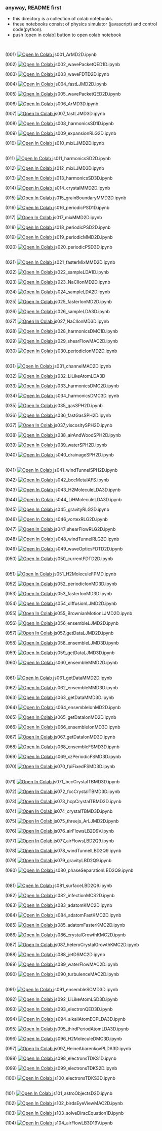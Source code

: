 ### anyway, README first
- this directory is a collection of colab notebooks.
- these notebooks consist of physics simulator (javascript) and control code(python).
- push [open in colab] button to open colab notebook
<br>

(001) <a href="https://colab.research.google.com/github/mike1336git/colab_notebook/blob/main/with_js/js001_ArMD2D.ipynb">
  <img src="https://colab.research.google.com/assets/colab-badge.svg" alt="Open In Colab"/>
</a>js001_ArMD2D.ipynb <br>

(002) <a href="https://colab.research.google.com/github/mike1336git/colab_notebook/blob/main/with_js/js002_wavePacketQED1D.ipynb">
  <img src="https://colab.research.google.com/assets/colab-badge.svg" alt="Open In Colab"/>
</a>js002_wavePacketQED1D.ipynb <br>

(003) <a href="https://colab.research.google.com/github/mike1336git/colab_notebook/blob/main/with_js/js003_waveFDTD2D.ipynb">
  <img src="https://colab.research.google.com/assets/colab-badge.svg" alt="Open In Colab"/>
</a> js003_waveFDTD2D.ipynb <br>

(004) <a href="https://colab.research.google.com/github/mike1336git/colab_notebook/blob/main/with_js/js004_fastLJMD2D.ipynb">
  <img src="https://colab.research.google.com/assets/colab-badge.svg" alt="Open In Colab"/>
</a> js004_fastLJMD2D.ipynb <br>

(005) <a href="https://colab.research.google.com/github/mike1336git/colab_notebook/blob/main/with_js/js005_wavePacketQED2D.ipynb">
  <img src="https://colab.research.google.com/assets/colab-badge.svg" alt="Open In Colab"/>
</a> js005_wavePacketQED2D.ipynb <br>

(006) <a href="https://colab.research.google.com/github/mike1336git/colab_notebook/blob/main/with_js/js006_ArMD3D.ipynb">
  <img src="https://colab.research.google.com/assets/colab-badge.svg" alt="Open In Colab"/>
</a> js006_ArMD3D.ipynb <br>

(007) <a href="https://colab.research.google.com/github/mike1336git/colab_notebook/blob/main/with_js/js007_fastLJMD3D.ipynb">
  <img src="https://colab.research.google.com/assets/colab-badge.svg" alt="Open In Colab"/>
</a> js007_fastLJMD3D.ipynb <br>

(008) <a href="https://colab.research.google.com/github/mike1336git/colab_notebook/blob/main/with_js/js008_harmonicsSD1D.ipynb">
  <img src="https://colab.research.google.com/assets/colab-badge.svg" alt="Open In Colab"/>
</a> js008_harmonicsSD1D.ipynb <br>

(009) <a href="https://colab.research.google.com/github/mike1336git/colab_notebook/blob/main/with_js/js009_expansionRLG2D.ipynb">
  <img src="https://colab.research.google.com/assets/colab-badge.svg" alt="Open In Colab"/>
</a> js009_expansionRLG2D.ipynb <br>

(010) <a href="https://colab.research.google.com/github/mike1336git/colab_notebook/blob/main/with_js/js010_mixLJMD2D.ipynb">
  <img src="https://colab.research.google.com/assets/colab-badge.svg" alt="Open In Colab"/>
</a> js010_mixLJMD2D.ipynb <br>
<br>

(011) <a href="https://colab.research.google.com/github/mike1336git/colab_notebook/blob/main/with_js/js011_harmonicsSD2D.ipynb">
  <img src="https://colab.research.google.com/assets/colab-badge.svg" alt="Open In Colab"/>
</a> js011_harmonicsSD2D.ipynb <br>

(012) <a href="https://colab.research.google.com/github/mike1336git/colab_notebook/blob/main/with_js/js012_mixLJMD3D.ipynb">
  <img src="https://colab.research.google.com/assets/colab-badge.svg" alt="Open In Colab"/>
</a> js012_mixLJMD3D.ipynb <br>

(013) <a href="https://colab.research.google.com/github/mike1336git/colab_notebook/blob/main/with_js/js013_harmonicsSD3D.ipynb">
  <img src="https://colab.research.google.com/assets/colab-badge.svg" alt="Open In Colab"/>
</a> js013_harmonicsSD3D.ipynb <br>

(014) <a href="https://colab.research.google.com/github/mike1336git/colab_notebook/blob/main/with_js/js014_crystalMMD2D.ipynb">
  <img src="https://colab.research.google.com/assets/colab-badge.svg" alt="Open In Colab"/>
</a> js014_crystalMMD2D.ipynb <br>

(015) <a href="https://colab.research.google.com/github/mike1336git/colab_notebook/blob/main/with_js/js015_grainBoundaryMMD2D.ipynb">
  <img src="https://colab.research.google.com/assets/colab-badge.svg" alt="Open In Colab"/>
</a> js015_grainBoundaryMMD2D.ipynb <br>

(016) <a href="https://colab.research.google.com/github/mike1336git/colab_notebook/blob/main/with_js/js016_periodicPSD1D.ipynb">
  <img src="https://colab.research.google.com/assets/colab-badge.svg" alt="Open In Colab"/>
</a> js016_periodicPSD1D.ipynb <br>

(017) <a href="https://colab.research.google.com/github/mike1336git/colab_notebook/blob/main/with_js/js017_mixMMD2D.ipynb">
  <img src="https://colab.research.google.com/assets/colab-badge.svg" alt="Open In Colab"/>
</a> js017_mixMMD2D.ipynb <br>

(018) <a href="https://colab.research.google.com/github/mike1336git/colab_notebook/blob/main/with_js/js018_periodicPSD2D.ipynb">
  <img src="https://colab.research.google.com/assets/colab-badge.svg" alt="Open In Colab"/>
</a> js018_periodicPSD2D.ipynb <br>

(019) <a href="https://colab.research.google.com/github/mike1336git/colab_notebook/blob/main/with_js/js019_periodicMMD2D.ipynb">
  <img src="https://colab.research.google.com/assets/colab-badge.svg" alt="Open In Colab"/>
</a> js019_periodicMMD2D.ipynb <br>

(020) <a href="https://colab.research.google.com/github/mike1336git/colab_notebook/blob/main/with_js/js020_periodicPSD3D.ipynb">
  <img src="https://colab.research.google.com/assets/colab-badge.svg" alt="Open In Colab"/>
</a> js020_periodicPSD3D.ipynb <br>
<br>

(021) <a href="https://colab.research.google.com/github/mike1336git/colab_notebook/blob/main/with_js/js021_fasterMixMMD2D.ipynb">
  <img src="https://colab.research.google.com/assets/colab-badge.svg" alt="Open In Colab"/>
</a> js021_fasterMixMMD2D.ipynb <br>

(022) <a href="https://colab.research.google.com/github/mike1336git/colab_notebook/blob/main/with_js/js022_sampleLDA1D.ipynb">
  <img src="https://colab.research.google.com/assets/colab-badge.svg" alt="Open In Colab"/>
</a> js022_sampleLDA1D.ipynb <br>

(023) <a href="https://colab.research.google.com/github/mike1336git/colab_notebook/blob/main/with_js/js023_NaClIonMD2D.ipynb">
  <img src="https://colab.research.google.com/assets/colab-badge.svg" alt="Open In Colab"/>
</a> js023_NaClIonMD2D.ipynb <br>

(024) <a href="https://colab.research.google.com/github/mike1336git/colab_notebook/blob/main/with_js/js024_sampleLDA2D.ipynb">
  <img src="https://colab.research.google.com/assets/colab-badge.svg" alt="Open In Colab"/>
</a> js024_sampleLDA2D.ipynb <br>

(025) <a href="https://colab.research.google.com/github/mike1336git/colab_notebook/blob/main/with_js/js025_fasterIonMD2D.ipynb">
  <img src="https://colab.research.google.com/assets/colab-badge.svg" alt="Open In Colab"/>
</a> js025_fasterIonMD2D.ipynb <br>

(026) <a href="https://colab.research.google.com/github/mike1336git/colab_notebook/blob/main/with_js/js026_sampleLDA3D.ipynb">
  <img src="https://colab.research.google.com/assets/colab-badge.svg" alt="Open In Colab"/>
</a> js026_sampleLDA3D.ipynb <br>

(027) <a href="https://colab.research.google.com/github/mike1336git/colab_notebook/blob/main/with_js/js027_NaClIonMD3D.ipynb">
  <img src="https://colab.research.google.com/assets/colab-badge.svg" alt="Open In Colab"/>
</a> js027_NaClIonMD3D.ipynb <br>

(028) <a href="https://colab.research.google.com/github/mike1336git/colab_notebook/blob/main/with_js/js028_harmonicsDMC1D.ipynb">
  <img src="https://colab.research.google.com/assets/colab-badge.svg" alt="Open In Colab"/>
</a> js028_harmonicsDMC1D.ipynb <br>

(029) <a href="https://colab.research.google.com/github/mike1336git/colab_notebook/blob/main/with_js/js029_shearFlowMAC2D.ipynb">
  <img src="https://colab.research.google.com/assets/colab-badge.svg" alt="Open In Colab"/>
</a> js029_shearFlowMAC2D.ipynb <br>

(030) <a href="https://colab.research.google.com/github/mike1336git/colab_notebook/blob/main/with_js/js030_periodicIonMD2D.ipynb">
  <img src="https://colab.research.google.com/assets/colab-badge.svg" alt="Open In Colab"/>
</a> js030_periodicIonMD2D.ipynb <br>
<br>

(031) <a href="https://colab.research.google.com/github/mike1336git/colab_notebook/blob/main/with_js/js031_channelMAC2D.ipynb">
  <img src="https://colab.research.google.com/assets/colab-badge.svg" alt="Open In Colab"/>
</a> js031_channelMAC2D.ipynb <br>

(032) <a href="https://colab.research.google.com/github/mike1336git/colab_notebook/blob/main/with_js/js032_LiLikeAtomLDA3D.ipynb">
  <img src="https://colab.research.google.com/assets/colab-badge.svg" alt="Open In Colab"/>
</a> js032_LiLikeAtomLDA3D <br>

(033) <a href="https://colab.research.google.com/github/mike1336git/colab_notebook/blob/main/with_js/js033_harmonicsDMC2D.ipynb">
  <img src="https://colab.research.google.com/assets/colab-badge.svg" alt="Open In Colab"/>
</a> js033_harmonicsDMC2D.ipynb <br>

(034) <a href="https://colab.research.google.com/github/mike1336git/colab_notebook/blob/main/with_js/js034_harmonicsDMC3D.ipynb">
  <img src="https://colab.research.google.com/assets/colab-badge.svg" alt="Open In Colab"/>
</a> js034_harmonicsDMC3D.ipynb <br>

(035) <a href="https://colab.research.google.com/github/mike1336git/colab_notebook/blob/main/with_js/js035_gasSPH2D.ipynb">
  <img src="https://colab.research.google.com/assets/colab-badge.svg" alt="Open In Colab"/>
</a> js035_gasSPH2D.ipynb <br>

(036) <a href="https://colab.research.google.com/github/mike1336git/colab_notebook/blob/main/with_js/js036_fastGasSPH2D.ipynb">
  <img src="https://colab.research.google.com/assets/colab-badge.svg" alt="Open In Colab"/>
</a> js036_fastGasSPH2D.ipynb <br>

(037) <a href="https://colab.research.google.com/github/mike1336git/colab_notebook/blob/main/with_js/js037_viscositySPH2D.ipynb">
  <img src="https://colab.research.google.com/assets/colab-badge.svg" alt="Open In Colab"/>
</a> js037_viscositySPH2D.ipynb <br>

(038) <a href="https://colab.research.google.com/github/mike1336git/colab_notebook/blob/main/with_js/js038_airAndWoodSPH2D.ipynb">
  <img src="https://colab.research.google.com/assets/colab-badge.svg" alt="Open In Colab"/>
</a> js038_airAndWoodSPH2D.ipynb <br>

(039) <a href="https://colab.research.google.com/github/mike1336git/colab_notebook/blob/main/with_js/js039_waterSPH2D.ipynb">
  <img src="https://colab.research.google.com/assets/colab-badge.svg" alt="Open In Colab"/>
</a> js039_waterSPH2D.ipynb <br>

(040) <a href="https://colab.research.google.com/github/mike1336git/colab_notebook/blob/main/with_js/js040_drainageSPH2D.ipynb">
  <img src="https://colab.research.google.com/assets/colab-badge.svg" alt="Open In Colab"/>
</a> js040_drainageSPH2D.ipynb <br>
<br>

(041) <a href="https://colab.research.google.com/github/mike1336git/colab_notebook/blob/main/with_js/js041_windTunnelSPH2D.ipynb">
  <img src="https://colab.research.google.com/assets/colab-badge.svg" alt="Open In Colab"/>
</a> js041_windTunnelSPH2D.ipynb <br>

(042) <a href="https://colab.research.google.com/github/mike1336git/colab_notebook/blob/main/with_js/js042_bccMetalAFS.ipynb">
  <img src="https://colab.research.google.com/assets/colab-badge.svg" alt="Open In Colab"/>
</a> js042_bccMetalAFS.ipynb <br>

(043) <a href="https://colab.research.google.com/github/mike1336git/colab_notebook/blob/main/with_js/js043_H2MoleculeLDA3D.ipynb">
  <img src="https://colab.research.google.com/assets/colab-badge.svg" alt="Open In Colab"/>
</a> js043_H2MoleculeLDA3D.ipynb <br>

(044) <a href="https://colab.research.google.com/github/mike1336git/colab_notebook/blob/main/with_js/js044_LiHMoleculeLDA3D.ipynb">
  <img src="https://colab.research.google.com/assets/colab-badge.svg" alt="Open In Colab"/>
</a> js044_LiHMoleculeLDA3D.ipynb <br>

(045) <a href="https://colab.research.google.com/github/mike1336git/colab_notebook/blob/main/with_js/js045_gravityRLG2D.ipynb">
  <img src="https://colab.research.google.com/assets/colab-badge.svg" alt="Open In Colab"/>
</a> js045_gravityRLG2D.ipynb <br>

(046) <a href="https://colab.research.google.com/github/mike1336git/colab_notebook/blob/main/with_js/js046_vortexRLG2D.ipynb">
  <img src="https://colab.research.google.com/assets/colab-badge.svg" alt="Open In Colab"/>
</a> js046_vortexRLG2D.ipynb <br>

(047) <a href="https://colab.research.google.com/github/mike1336git/colab_notebook/blob/main/with_js/js047_shearFlowRLG2D.ipynb">
  <img src="https://colab.research.google.com/assets/colab-badge.svg" alt="Open In Colab"/>
</a> js047_shearFlowRLG2D.ipynb <br>

(048) <a href="https://colab.research.google.com/github/mike1336git/colab_notebook/blob/main/with_js/js048_windTunnelRLG2D.ipynb">
  <img src="https://colab.research.google.com/assets/colab-badge.svg" alt="Open In Colab"/>
</a> js048_windTunnelRLG2D.ipynb <br>

(049) <a href="https://colab.research.google.com/github/mike1336git/colab_notebook/blob/main/with_js/js049_waveOpticsFDTD2D.ipynb">
  <img src="https://colab.research.google.com/assets/colab-badge.svg" alt="Open In Colab"/>
</a> js049_waveOpticsFDTD2D.ipynb <br>

(050) <a href="https://colab.research.google.com/github/mike1336git/colab_notebook/blob/main/with_js/js050_currentFDTD2D.ipynb">
  <img src="https://colab.research.google.com/assets/colab-badge.svg" alt="Open In Colab"/>
</a> js050_currentFDTD2D.ipynb <br>
<br>

(051) <a href="https://colab.research.google.com/github/mike1336git/colab_notebook/blob/main/with_js/js051_H2MoleculeFPMD.ipynb">
  <img src="https://colab.research.google.com/assets/colab-badge.svg" alt="Open In Colab"/>
</a> js051_H2MoleculeFPMD.ipynb <br>

(052) <a href="https://colab.research.google.com/github/mike1336git/colab_notebook/blob/main/with_js/js052_periodicIonMD3D.ipynb">
  <img src="https://colab.research.google.com/assets/colab-badge.svg" alt="Open In Colab"/>
</a> js052_periodicIonMD3D.ipynb <br>

(053) <a href="https://colab.research.google.com/github/mike1336git/colab_notebook/blob/main/with_js/js053_fasterIonMD3D.ipynb">
  <img src="https://colab.research.google.com/assets/colab-badge.svg" alt="Open In Colab"/>
</a> js053_fasterIonMD3D.ipynb <br>

(054) <a href="https://colab.research.google.com/github/mike1336git/colab_notebook/blob/main/with_js/js054_diffusionLJMD2D.ipynb">
  <img src="https://colab.research.google.com/assets/colab-badge.svg" alt="Open In Colab"/>
</a> js054_diffusionLJMD2D.ipynb <br>

(055) <a href="https://colab.research.google.com/github/mike1336git/colab_notebook/blob/main/with_js/js055_BrownianMotionLJMD2D.ipynb">
  <img src="https://colab.research.google.com/assets/colab-badge.svg" alt="Open In Colab"/>
</a> js055_BrownianMotionLJMD2D.ipynb <br>

(056) <a href="https://colab.research.google.com/github/mike1336git/colab_notebook/blob/main/with_js/js056_ensembleLJMD2D.ipynb">
  <img src="https://colab.research.google.com/assets/colab-badge.svg" alt="Open In Colab"/>
</a> js056_ensembleLJMD2D.ipynb <br>

(057) <a href="https://colab.research.google.com/github/mike1336git/colab_notebook/blob/main/with_js/js057_getDataLJMD2D.ipynb">
  <img src="https://colab.research.google.com/assets/colab-badge.svg" alt="Open In Colab"/>
</a> js057_getDataLJMD2D.ipynb <br>

(058) <a href="https://colab.research.google.com/github/mike1336git/colab_notebook/blob/main/with_js/js058_ensembleLJMD3D.ipynb">
  <img src="https://colab.research.google.com/assets/colab-badge.svg" alt="Open In Colab"/>
</a> js058_ensembleLJMD3D.ipynb <br>

(059) <a href="https://colab.research.google.com/github/mike1336git/colab_notebook/blob/main/with_js/js059_getDataLJMD3D.ipynb">
  <img src="https://colab.research.google.com/assets/colab-badge.svg" alt="Open In Colab"/>
</a> js059_getDataLJMD3D.ipynb <br>

(060) <a href="https://colab.research.google.com/github/mike1336git/colab_notebook/blob/main/with_js/js060_ensembleMMD2D.ipynb">
  <img src="https://colab.research.google.com/assets/colab-badge.svg" alt="Open In Colab"/>
</a> js060_ensembleMMD2D.ipynb <br>
<br>

(061) <a href="https://colab.research.google.com/github/mike1336git/colab_notebook/blob/main/with_js/js061_getDataMMD2D.ipynb">
  <img src="https://colab.research.google.com/assets/colab-badge.svg" alt="Open In Colab"/>
</a> js061_getDataMMD2D.ipynb <br>

(062) <a href="https://colab.research.google.com/github/mike1336git/colab_notebook/blob/main/with_js/js062_ensembleMMD3D.ipynb">
  <img src="https://colab.research.google.com/assets/colab-badge.svg" alt="Open In Colab"/>
</a> js062_ensembleMMD3D.ipynb <br>

(063) <a href="https://colab.research.google.com/github/mike1336git/colab_notebook/blob/main/with_js/js063_getDataMMD3D.ipynb">
  <img src="https://colab.research.google.com/assets/colab-badge.svg" alt="Open In Colab"/>
</a> js063_getDataMMD3D.ipynb <br>

(064) <a href="https://colab.research.google.com/github/mike1336git/colab_notebook/blob/main/with_js/js064_ensembleIonMD2D.ipynb">
  <img src="https://colab.research.google.com/assets/colab-badge.svg" alt="Open In Colab"/>
</a> js064_ensembleIonMD2D.ipynb <br>

(065) <a href="https://colab.research.google.com/github/mike1336git/colab_notebook/blob/main/with_js/js065_getDataIonMD2D.ipynb">
  <img src="https://colab.research.google.com/assets/colab-badge.svg" alt="Open In Colab"/>
</a> js065_getDataIonMD2D.ipynb <br>

(066) <a href="https://colab.research.google.com/github/mike1336git/colab_notebook/blob/main/with_js/js066_ensembleIonMD3D.ipynb">
  <img src="https://colab.research.google.com/assets/colab-badge.svg" alt="Open In Colab"/>
</a> js066_ensembleIonMD3D.ipynb <br>

(067) <a href="https://colab.research.google.com/github/mike1336git/colab_notebook/blob/main/with_js/js067_getDataIonMD3D.ipynb">
  <img src="https://colab.research.google.com/assets/colab-badge.svg" alt="Open In Colab"/>
</a> js067_getDataIonMD3D.ipynb <br>

(068) <a href="https://colab.research.google.com/github/mike1336git/colab_notebook/blob/main/with_js/js068_ensembleFSMD3D.ipynb">
  <img src="https://colab.research.google.com/assets/colab-badge.svg" alt="Open In Colab"/>
</a> js068_ensembleFSMD3D.ipynb <br>

(069) <a href="https://colab.research.google.com/github/mike1336git/colab_notebook/blob/main/with_js/js069_xzPeriodicFSMD3D.ipynb">
  <img src="https://colab.research.google.com/assets/colab-badge.svg" alt="Open In Colab"/>
</a> js069_xzPeriodicFSMD3D.ipynb <br>

(070) <a href="https://colab.research.google.com/github/mike1336git/colab_notebook/blob/main/with_js/js070_fpiFixedFSMD3D.ipynb">
  <img src="https://colab.research.google.com/assets/colab-badge.svg" alt="Open In Colab"/>
</a> js070_fpiFixedFSMD3D.ipynb <br>
<br>

(071) <a href="https://colab.research.google.com/github/mike1336git/colab_notebook/blob/main/with_js/js071_bccCrystalTBMD3D.ipynb">
  <img src="https://colab.research.google.com/assets/colab-badge.svg" alt="Open In Colab"/>
</a> js071_bccCrystalTBMD3D.ipynb <br>

(072) <a href="https://colab.research.google.com/github/mike1336git/colab_notebook/blob/main/with_js/js072_fccCrystalTBMD3D.ipynb">
  <img src="https://colab.research.google.com/assets/colab-badge.svg" alt="Open In Colab"/>
</a> js072_fccCrystalTBMD3D.ipynb <br>

(073) <a href="https://colab.research.google.com/github/mike1336git/colab_notebook/blob/main/with_js/js073_hcpCrystalTBMD3D.ipynb">
  <img src="https://colab.research.google.com/assets/colab-badge.svg" alt="Open In Colab"/>
</a> js073_hcpCrystalTBMD3D.ipynb <br>

(074) <a href="https://colab.research.google.com/github/mike1336git/colab_notebook/blob/main/with_js/js074_crystalTBMD3D.ipynb">
  <img src="https://colab.research.google.com/assets/colab-badge.svg" alt="Open In Colab"/>
</a> js074_crystalTBMD3D.ipynb <br>

(075) <a href="https://colab.research.google.com/github/mike1336git/colab_notebook/blob/main/with_js/js075_threejs_ArLJMD2D.ipynb">
  <img src="https://colab.research.google.com/assets/colab-badge.svg" alt="Open In Colab"/>
</a> js075_threejs_ArLJMD2D.ipynb <br>

(076) <a href="https://colab.research.google.com/github/mike1336git/colab_notebook/blob/main/with_js/js076_airFlowsLB2D9V.ipynb">
  <img src="https://colab.research.google.com/assets/colab-badge.svg" alt="Open In Colab"/>
</a> js076_airFlowsLB2D9V.ipynb <br>

(077) <a href="https://colab.research.google.com/github/mike1336git/colab_notebook/blob/main/with_js/js077_airFlowsLBD2Q9.ipynb">
  <img src="https://colab.research.google.com/assets/colab-badge.svg" alt="Open In Colab"/>
</a> js077_airFlowsLBD2Q9.ipynb <br>

(078) <a href="https://colab.research.google.com/github/mike1336git/colab_notebook/blob/main/with_js/js078_windTunnelLBD2Q9.ipynb">
  <img src="https://colab.research.google.com/assets/colab-badge.svg" alt="Open In Colab"/>
</a> js078_windTunnelLBD2Q9.ipynb <br>

(079) <a href="https://colab.research.google.com/github/mike1336git/colab_notebook/blob/main/with_js/js079_gravityLBD2Q9.ipynb">
  <img src="https://colab.research.google.com/assets/colab-badge.svg" alt="Open In Colab"/>
</a> js079_gravityLBD2Q9.ipynb <br>

(080) <a href="https://colab.research.google.com/github/mike1336git/colab_notebook/blob/main/with_js/js080_phaseSeparationLBD2Q9.ipynb">
  <img src="https://colab.research.google.com/assets/colab-badge.svg" alt="Open In Colab"/>
</a> js080_phaseSeparationLBD2Q9.ipynb <br>
<br>

(081) <a href="https://colab.research.google.com/github/mike1336git/colab_notebook/blob/main/with_js/js081_surfaceLBD2Q9.ipynb">
  <img src="https://colab.research.google.com/assets/colab-badge.svg" alt="Open In Colab"/>
</a> js081_surfaceLBD2Q9.ipynb <br>

(082) <a href="https://colab.research.google.com/github/mike1336git/colab_notebook/blob/main/with_js/js082_infectionMCS2D.ipynb">
  <img src="https://colab.research.google.com/assets/colab-badge.svg" alt="Open In Colab"/>
</a> js082_infectionMCS2D.ipynb <br>

(083) <a href="https://colab.research.google.com/github/mike1336git/colab_notebook/blob/main/with_js/js083_adatomKMC2D.ipynb">
  <img src="https://colab.research.google.com/assets/colab-badge.svg" alt="Open In Colab"/>
</a> js083_adatomKMC2D.ipynb <br>

(084) <a href="https://colab.research.google.com/github/mike1336git/colab_notebook/blob/main/with_js/js084_adatomFastKMC2D.ipynb">
  <img src="https://colab.research.google.com/assets/colab-badge.svg" alt="Open In Colab"/>
</a> js084_adatomFastKMC2D.ipynb <br>

(085) <a href="https://colab.research.google.com/github/mike1336git/colab_notebook/blob/main/with_js/js085_adatomFasterKMC2D.ipynb">
  <img src="https://colab.research.google.com/assets/colab-badge.svg" alt="Open In Colab"/>
</a> js085_adatomFasterKMC2D.ipynb <br>

(086) <a href="https://colab.research.google.com/github/mike1336git/colab_notebook/blob/main/with_js/js086_crystalGrowthKMC2D.ipynb">
  <img src="https://colab.research.google.com/assets/colab-badge.svg" alt="Open In Colab"/>
</a> js086_crystalGrowthKMC2D.ipynb <br>

(087) <a href="https://colab.research.google.com/github/mike1336git/colab_notebook/blob/main/with_js/js087_heteroCrystalGrowthKMC2D.ipynb">
  <img src="https://colab.research.google.com/assets/colab-badge.svg" alt="Open In Colab"/>
</a> js087_heteroCrystalGrowthKMC2D.ipynb <br>

(088) <a href="https://colab.research.google.com/github/mike1336git/colab_notebook/blob/main/with_js/js088_jetDSMC2D.ipynb">
  <img src="https://colab.research.google.com/assets/colab-badge.svg" alt="Open In Colab"/>
</a> js088_jetDSMC2D.ipynb <br>

(089) <a href="https://colab.research.google.com/github/mike1336git/colab_notebook/blob/main/with_js/js089_waterFlowMAC2D.ipynb">
  <img src="https://colab.research.google.com/assets/colab-badge.svg" alt="Open In Colab"/>
</a> js089_waterFlowMAC2D.ipynb <br>

(090) <a href="https://colab.research.google.com/github/mike1336git/colab_notebook/blob/main/with_js/js090_turbulenceMAC2D.ipynb">
  <img src="https://colab.research.google.com/assets/colab-badge.svg" alt="Open In Colab"/>
</a> js090_turbulenceMAC2D.ipynb <br>
<br>

(091) <a href="https://colab.research.google.com/github/mike1336git/colab_notebook/blob/main/with_js/js091_ensembleSCMD3D.ipynb">
  <img src="https://colab.research.google.com/assets/colab-badge.svg" alt="Open In Colab"/>
</a> js091_ensembleSCMD3D.ipynb <br>

(092) <a href="https://colab.research.google.com/github/mike1336git/colab_notebook/blob/main/with_js/js092_LiLikeAtomLSD3D.ipynb">
  <img src="https://colab.research.google.com/assets/colab-badge.svg" alt="Open In Colab"/>
</a> js092_LiLikeAtomLSD3D.ipynb <br>

(093) <a href="https://colab.research.google.com/github/mike1336git/colab_notebook/blob/main/with_js/js093_electronQED3D.ipynb">
  <img src="https://colab.research.google.com/assets/colab-badge.svg" alt="Open In Colab"/>
</a> js093_electronQED3D.ipynb <br>

(094) <a href="https://colab.research.google.com/github/mike1336git/colab_notebook/blob/main/with_js/js094_alkaliAtomECPLDA3D.ipynb">
  <img src="https://colab.research.google.com/assets/colab-badge.svg" alt="Open In Colab"/>
</a> js094_alkaliAtomECPLDA3D.ipynb <br>

(095) <a href="https://colab.research.google.com/github/mike1336git/colab_notebook/blob/main/with_js/js095_thirdPeriodAtomLDA3D.ipynb">
  <img src="https://colab.research.google.com/assets/colab-badge.svg" alt="Open In Colab"/>
</a> js095_thirdPeriodAtomLDA3D.ipynb <br>

(096) <a href="https://colab.research.google.com/github/mike1336git/colab_notebook/blob/main/with_js/js096_H2MoleculeDMC3D.ipynb">
  <img src="https://colab.research.google.com/assets/colab-badge.svg" alt="Open In Colab"/>
</a> js096_H2MoleculeDMC3D.ipynb <br>

(097) <a href="https://colab.research.google.com/github/mike1336git/colab_notebook/blob/main/with_js/js097_HeineAbarenkovPLDA3D.ipynb">
  <img src="https://colab.research.google.com/assets/colab-badge.svg" alt="Open In Colab"/>
</a> js097_HeineAbarenkovPLDA3D.ipynb <br>

(098) <a href="https://colab.research.google.com/github/mike1336git/colab_notebook/blob/main/with_js/js098_electronsTDKS1D.ipynb">
  <img src="https://colab.research.google.com/assets/colab-badge.svg" alt="Open In Colab"/>
</a> js098_electronsTDKS1D.ipynb <br>

(099) <a href="https://colab.research.google.com/github/mike1336git/colab_notebook/blob/main/with_js/js099_electronsTDKS2D.ipynb">
  <img src="https://colab.research.google.com/assets/colab-badge.svg" alt="Open In Colab"/>
</a> js099_electronsTDKS2D.ipynb <br>

(100) <a href="https://colab.research.google.com/github/mike1336git/colab_notebook/blob/main/with_js/js100_electronsTDKS3D.ipynb">
  <img src="https://colab.research.google.com/assets/colab-badge.svg" alt="Open In Colab"/>
</a> js100_electronsTDKS3D.ipynb <br>
<br>

(101) <a href="https://colab.research.google.com/github/mike1336git/colab_notebook/blob/main/with_js/js101_astroObjectsD2D.ipynb">
  <img src="https://colab.research.google.com/assets/colab-badge.svg" alt="Open In Colab"/>
</a> js101_astroObjectsD2D.ipynb <br>

(102) <a href="https://colab.research.google.com/github/mike1336git/colab_notebook/blob/main/with_js/js102_birdsEyeViewMAC2D.ipynb">
  <img src="https://colab.research.google.com/assets/colab-badge.svg" alt="Open In Colab"/>
</a> js102_birdsEyeViewMAC2D.ipynb <br>

(103) <a href="https://colab.research.google.com/github/mike1336git/colab_notebook/blob/main/with_js/js103_solveDiracEquation1D.ipynb">
  <img src="https://colab.research.google.com/assets/colab-badge.svg" alt="Open In Colab"/>
</a> js103_solveDiracEquation1D.ipynb <br>

(104) <a href="https://colab.research.google.com/github/mike1336git/colab_notebook/blob/main/with_js/js104_airFlowLB3D19V.ipynb">
  <img src="https://colab.research.google.com/assets/colab-badge.svg" alt="Open In Colab"/>
</a> js104_airFlowLB3D19V.ipynb <br>

<br>

<br>
